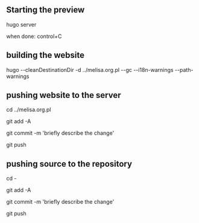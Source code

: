 ## Starting the preview

hugo server

when done: control+C

## building the website

hugo --cleanDestinationDir -d ../melisa.org.pl --gc --i18n-warnings  --path-warnings

## pushing website to the server

cd ../melisa.org.pl

git add -A

git commit -m 'briefly describe the change'

git push

## pushing source to the repository

cd -

git add -A

git commit -m 'briefly describe the change'

git push

